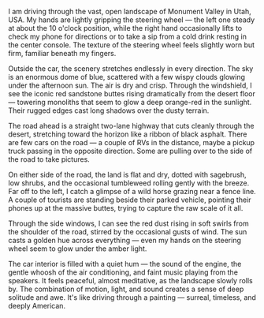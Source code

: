 I am driving through the vast, open landscape of Monument Valley in Utah, USA. My hands are lightly gripping the steering wheel — the left one steady at about the 10 o'clock position, while the right hand occasionally lifts to check my phone for directions or to take a sip from a cold drink resting in the center console. The texture of the steering wheel feels slightly worn but firm, familiar beneath my fingers.

Outside the car, the scenery stretches endlessly in every direction. The sky is an enormous dome of blue, scattered with a few wispy clouds glowing under the afternoon sun. The air is dry and crisp. Through the windshield, I see the iconic red sandstone buttes rising dramatically from the desert floor — towering monoliths that seem to glow a deep orange-red in the sunlight. Their rugged edges cast long shadows over the dusty terrain.

The road ahead is a straight two-lane highway that cuts cleanly through the desert, stretching toward the horizon like a ribbon of black asphalt. There are few cars on the road — a couple of RVs in the distance, maybe a pickup truck passing in the opposite direction. Some are pulling over to the side of the road to take pictures.

On either side of the road, the land is flat and dry, dotted with sagebrush, low shrubs, and the occasional tumbleweed rolling gently with the breeze. Far off to the left, I catch a glimpse of a wild horse grazing near a fence line. A couple of tourists are standing beside their parked vehicle, pointing their phones up at the massive buttes, trying to capture the raw scale of it all.

Through the side windows, I can see the red dust rising in soft swirls from the shoulder of the road, stirred by the occasional gusts of wind. The sun casts a golden hue across everything — even my hands on the steering wheel seem to glow under the amber light.

The car interior is filled with a quiet hum — the sound of the engine, the gentle whoosh of the air conditioning, and faint music playing from the speakers. It feels peaceful, almost meditative, as the landscape slowly rolls by. The combination of motion, light, and sound creates a sense of deep solitude and awe. It's like driving through a painting — surreal, timeless, and deeply American.